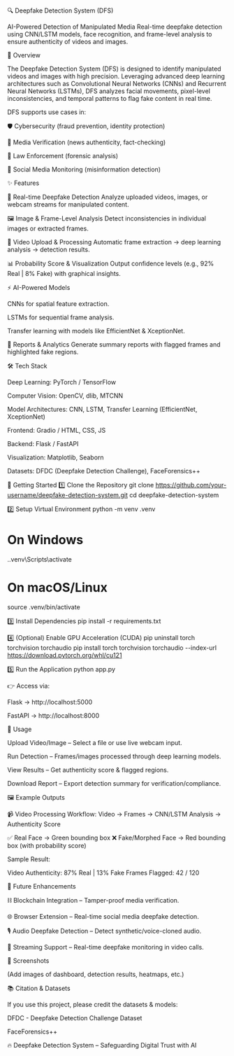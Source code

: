 🔍 Deepfake Detection System (DFS)

AI-Powered Detection of Manipulated Media
Real-time deepfake detection using CNN/LSTM models, face recognition, and frame-level analysis to ensure authenticity of videos and images.

📖 Overview

The Deepfake Detection System (DFS) is designed to identify manipulated videos and images with high precision. Leveraging advanced deep learning architectures such as Convolutional Neural Networks (CNNs) and Recurrent Neural Networks (LSTMs), DFS analyzes facial movements, pixel-level inconsistencies, and temporal patterns to flag fake content in real time.

DFS supports use cases in:

🛡 Cybersecurity (fraud prevention, identity protection)

📰 Media Verification (news authenticity, fact-checking)

🚓 Law Enforcement (forensic analysis)

📱 Social Media Monitoring (misinformation detection)

✨ Features

🔎 Real-time Deepfake Detection
Analyze uploaded videos, images, or webcam streams for manipulated content.

🖼 Image & Frame-Level Analysis
Detect inconsistencies in individual images or extracted frames.

🎥 Video Upload & Processing
Automatic frame extraction → deep learning analysis → detection results.

📊 Probability Score & Visualization
Output confidence levels (e.g., 92% Real | 8% Fake) with graphical insights.

⚡ AI-Powered Models

CNNs for spatial feature extraction.

LSTMs for sequential frame analysis.

Transfer learning with models like EfficientNet & XceptionNet.

📑 Reports & Analytics
Generate summary reports with flagged frames and highlighted fake regions.

🛠️ Tech Stack

Deep Learning: PyTorch / TensorFlow

Computer Vision: OpenCV, dlib, MTCNN

Model Architectures: CNN, LSTM, Transfer Learning (EfficientNet, XceptionNet)

Frontend: Gradio / HTML, CSS, JS

Backend: Flask / FastAPI

Visualization: Matplotlib, Seaborn

Datasets: DFDC (Deepfake Detection Challenge), FaceForensics++

🚀 Getting Started
1️⃣ Clone the Repository
git clone https://github.com/your-username/deepfake-detection-system.git
cd deepfake-detection-system

2️⃣ Setup Virtual Environment
python -m venv .venv
# On Windows
.\.venv\Scripts\activate
# On macOS/Linux
source .venv/bin/activate

3️⃣ Install Dependencies
pip install -r requirements.txt

4️⃣ (Optional) Enable GPU Acceleration (CUDA)
pip uninstall torch torchvision torchaudio
pip install torch torchvision torchaudio --index-url https://download.pytorch.org/whl/cu121

5️⃣ Run the Application
python app.py


👉 Access via:

Flask → http://localhost:5000

FastAPI → http://localhost:8000

📂 Usage

Upload Video/Image – Select a file or use live webcam input.

Run Detection – Frames/images processed through deep learning models.

View Results – Get authenticity score & flagged regions.

Download Report – Export detection summary for verification/compliance.

🖼 Example Outputs

📹 Video Processing Workflow:
Video → Frames → CNN/LSTM Analysis → Authenticity Score

✅ Real Face → Green bounding box
❌ Fake/Morphed Face → Red bounding box (with probability score)

Sample Result:

Video Authenticity: 87% Real | 13% Fake
Frames Flagged: 42 / 120

🔮 Future Enhancements

⛓ Blockchain Integration – Tamper-proof media verification.

🌐 Browser Extension – Real-time social media deepfake detection.

🎙 Audio Deepfake Detection – Detect synthetic/voice-cloned audio.

📡 Streaming Support – Real-time deepfake monitoring in video calls.

📸 Screenshots

(Add images of dashboard, detection results, heatmaps, etc.)

📚 Citation & Datasets

If you use this project, please credit the datasets & models:

DFDC - Deepfake Detection Challenge Dataset

FaceForensics++

🔥 Deepfake Detection System – Safeguarding Digital Trust with AI
